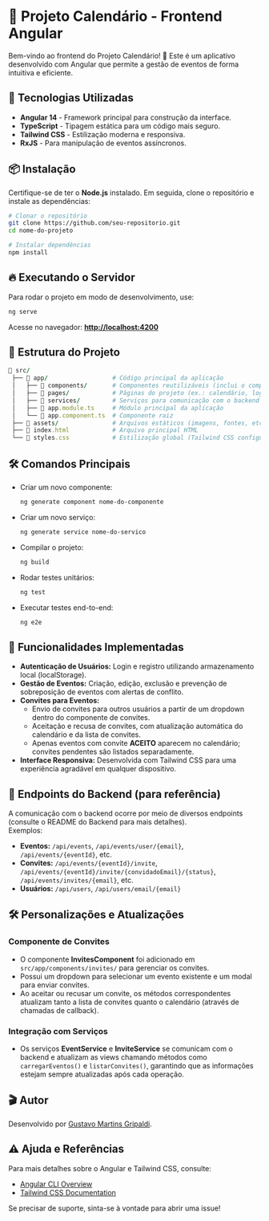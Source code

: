 # 📅 Projeto Calendário - Frontend Angular

Bem-vindo ao frontend do Projeto Calendário! 🎉 Este é um aplicativo desenvolvido com Angular que permite a gestão de eventos de forma intuitiva e eficiente.

## 🚀 Tecnologias Utilizadas

- **Angular 14** - Framework principal para construção da interface.
- **TypeScript** - Tipagem estática para um código mais seguro.
- **Tailwind CSS** - Estilização moderna e responsiva.
- **RxJS** - Para manipulação de eventos assíncronos.

## 📦 Instalação

Certifique-se de ter o **Node.js** instalado. Em seguida, clone o repositório e instale as dependências:

```sh
# Clonar o repositório
git clone https://github.com/seu-repositorio.git
cd nome-do-projeto

# Instalar dependências
npm install
```

## 🔥 Executando o Servidor

Para rodar o projeto em modo de desenvolvimento, use:

```sh
ng serve
```

Acesse no navegador: **[http://localhost:4200](http://localhost:4200)**

## 🎨 Estrutura do Projeto

```ruby
📂 src/
 ├── 📁 app/                  # Código principal da aplicação
 │   ├── 📁 components/       # Componentes reutilizáveis (inclui o componente de convites)
 │   ├── 📁 pages/            # Páginas do projeto (ex.: calendário, login, registro)
 │   ├── 📁 services/         # Serviços para comunicação com o backend (ex.: Auth, Event, Invite)
 │   ├── 📄 app.module.ts     # Módulo principal da aplicação
 │   └── 📄 app.component.ts  # Componente raiz
 ├── 📁 assets/               # Arquivos estáticos (imagens, fontes, etc.)
 ├── 📄 index.html            # Arquivo principal HTML
 └── 📄 styles.css            # Estilização global (Tailwind CSS configurado)
```

## 🛠 Comandos Principais

- Criar um novo componente:
  ```sh
  ng generate component nome-do-componente
  ```
- Criar um novo serviço:
  ```sh
  ng generate service nome-do-servico
  ```
- Compilar o projeto:
  ```sh
  ng build
  ```
- Rodar testes unitários:
  ```sh
  ng test
  ```
- Executar testes end-to-end:
  ```sh
  ng e2e
  ```
  
## 🔔 Funcionalidades Implementadas

- **Autenticação de Usuários:** Login e registro utilizando armazenamento local (localStorage).
- **Gestão de Eventos:** Criação, edição, exclusão e prevenção de sobreposição de eventos com alertas de conflito.
- **Convites para Eventos:** 
  - Envio de convites para outros usuários a partir de um dropdown dentro do componente de convites.
  - Aceitação e recusa de convites, com atualização automática do calendário e da lista de convites.
  - Apenas eventos com convite **ACEITO** aparecem no calendário; convites pendentes são listados separadamente.
- **Interface Responsiva:** Desenvolvida com Tailwind CSS para uma experiência agradável em qualquer dispositivo.

## 📖 Endpoints do Backend (para referência)

A comunicação com o backend ocorre por meio de diversos endpoints (consulte o README do Backend para mais detalhes).  
Exemplos:
- **Eventos:** `/api/events`, `/api/events/user/{email}`, `/api/events/{eventId}`, etc.
- **Convites:** `/api/events/{eventId}/invite`, `/api/events/{eventId}/invite/{convidadoEmail}/{status}`, `/api/events/invites/{email}`, etc.
- **Usuários:** `/api/users`, `/api/users/email/{email}`

## 🛠 Personalizações e Atualizações

### Componente de Convites
- O componente **InvitesComponent** foi adicionado em `src/app/components/invites/` para gerenciar os convites.
- Possui um dropdown para selecionar um evento existente e um modal para enviar convites.
- Ao aceitar ou recusar um convite, os métodos correspondentes atualizam tanto a lista de convites quanto o calendário (através de chamadas de callback).

### Integração com Serviços
- Os serviços **EventService** e **InviteService** se comunicam com o backend e atualizam as views chamando métodos como `carregarEventos()` e `listarConvites()`, garantindo que as informações estejam sempre atualizadas após cada operação.

## 🎬 Autor
Desenvolvido por [Gustavo Martins Gripaldi](https://g2martins.github.io/G2Portfolio/).

## ⚠️ Ajuda e Referências

Para mais detalhes sobre o Angular e Tailwind CSS, consulte:
- [Angular CLI Overview](https://angular.io/cli)
- [Tailwind CSS Documentation](https://tailwindcss.com/docs)

Se precisar de suporte, sinta-se à vontade para abrir uma issue!
